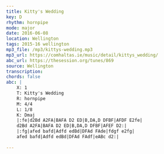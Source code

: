 ```yaml
---
title: Kitty's Wedding
key: D
rhythm: hornpipe
mode: major
date: 2016-06-08
location: Wellington
tags: 2015-16 wellington
mp3_file: /mp3/kittys-wedding.mp3
mp3_url: https://comhaltas.ie/music/detail/kittys_wedding/
abc_url: https://thesession.org/tunes/869
source: Wellington
transcription: 
chords: false
abc: |
    X: 1
    T: Kitty's Wedding
    R: hornpipe
    M: 4/4
    L: 1/8
    K: Dmaj
    |:fe|d2Bd A2FA|BAFA D2 ED|B,DA,D DFBF|AFDF E2fe|
    d2Bd A2FA|BAFA D2 ED|B,DA,D DFBF|AFEF D2:|
    |:fg|afed bafd|Adfd edBd|DFAd FAde|fdgf e2fg|
    afed bafd|Adfd edBd|DFAd FAdf|eABc d2:|
    
---
```


